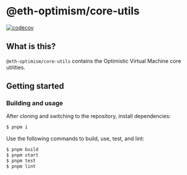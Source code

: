 # @eth-optimism/core-utils

[![codecov](https://codecov.io/gh/ethereum-optimism/optimism/branch/main/graph/badge.svg?token=0VTG7PG7YR&flag=core-utils-tests)](https://codecov.io/gh/ethereum-optimism/optimism)

## What is this?

`@eth-optimism/core-utils` contains the Optimistic Virtual Machine core utilities.

## Getting started

### Building and usage

After cloning and switching to the repository, install dependencies:

```bash
$ pnpm i
```

Use the following commands to build, use, test, and lint:

```bash
$ pnpm build
$ pnpm start
$ pnpm test
$ pnpm lint
```
